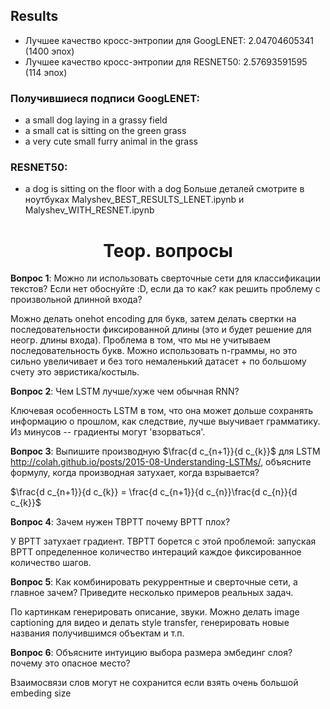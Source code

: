 ## Results
- Лучшее качество кросс-энтропии для GoogLENET: $2.04704605341$ (1400 эпох)
- Лучшее качество кросс-энтропии для RESNET50: $2.57693591595$ (114 эпох)

### Получившиеся подписи GoogLENET:
- a small dog laying in a grassy field
- a small cat is sitting on the green grass
- a very cute small furry animal in the grass

### RESNET50:
- a dog is sitting on the floor with a dog
Больше деталей смотрите в ноутбуках Malyshev_BEST_RESULTS_LENET.ipynb и Malyshev_WITH_RESNET.ipynb 

<h1 align="center">Теор. вопросы</h1> 

**Вопрос 1**: Можно ли использовать сверточные сети для классификации текстов? Если нет обоснуйте :D, если да то как? как решить проблему с произвольной длинной входа?

Можно делать onehot encoding для букв, затем делать свертки на последовательности фиксированной длины (это и будет решение для неогр. длины входа). Проблема в том, что мы не учитываем последовательность букв. Можно использовать n-граммы, но это сильно увеличивает и без того немаленький датасет + по большому счету это эвристика/костыль.

**Вопрос 2**: Чем LSTM лучше/хуже чем обычная RNN?

Ключевая особенность LSTM в том, что она может дольше сохранять информацию о прошлом, как следствие, лучше выучивает грамматику. Из минусов -- градиенты могут 'взорваться'.

**Вопрос 3**:  Выпишите производную $\frac{d c_{n+1}}{d c_{k}}$ для LSTM http://colah.github.io/posts/2015-08-Understanding-LSTMs/, объясните формулу, когда производная затухает, когда взрывается?

$\frac{d c_{n+1}}{d c_{k}} = \frac{d c_{n+1}}{d c_{n}}\frac{d c_{n}}{d c_{k}}$


**Вопрос 4**: Зачем нужен TBPTT почему BPTT плох?

У BPTT затухает градиент. TBPTT борется с этой проблемой: запуская BPTT определенное количество интераций каждое фиксированное количество шагов.


**Вопрос 5**: Как комбинировать рекуррентные и сверточные сети, а главное зачем? Приведите несколько примеров реальных задач.

По картинкам генерировать описание, звуки. Можно делать image captioning для видео и делать style transfer, генерировать новые названия получившимся объектам и т.п.

**Вопрос 6**: Объясните интуицию выбора размера эмбединг слоя? почему это опасное место?

Взаимосвязи слов могут не сохранится если взять очень большой embeding size
